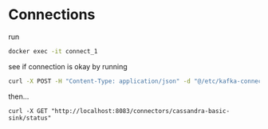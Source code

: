# Connections

run 
```sh
docker exec -it connect_1
```

see if connection is okay by running
```sh
curl -X POST -H "Content-Type: application/json" -d "@/etc/kafka-connect/connectors/basic_connect.json" "http://localhost:8083/connectors"
```
then...
```
curl -X GET "http://localhost:8083/connectors/cassandra-basic-sink/status"
```
